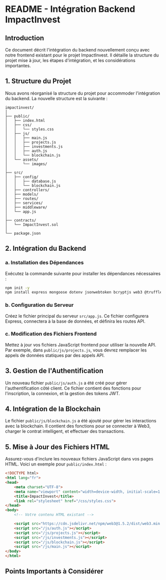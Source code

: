 # README - Intégration Backend ImpactInvest

## Introduction

Ce document décrit l'intégration du backend nouvellement conçu avec notre frontend existant pour le projet ImpactInvest. Il détaille la structure du projet mise à jour, les étapes d'intégration, et les considérations importantes.

## 1. Structure du Projet

Nous avons réorganisé la structure du projet pour accommoder l'intégration du backend. La nouvelle structure est la suivante :

```
impactinvest/
│
├── public/
│   ├── index.html
│   ├── css/
│   │   └── styles.css
│   ├── js/
│   │   ├── main.js
│   │   ├── projects.js
│   │   ├── investments.js
│   │   ├── auth.js
│   │   └── blockchain.js
│   └── assets/
│       └── images/
│
├── src/
│   ├── config/
│   │   ├── database.js
│   │   └── blockchain.js
│   ├── controllers/
│   ├── models/
│   ├── routes/
│   ├── services/
│   ├── middleware/
│   └── app.js
│
├── contracts/
│   └── ImpactInvest.sol
│
└── package.json
```

## 2. Intégration du Backend

### a. Installation des Dépendances

Exécutez la commande suivante pour installer les dépendances nécessaires :

```bash
npm init -y
npm install express mongoose dotenv jsonwebtoken bcryptjs web3 @truffle/contract
```

### b. Configuration du Serveur

Créez le fichier principal du serveur `src/app.js`. Ce fichier configurera Express, connectera à la base de données, et définira les routes API.

### c. Modification des Fichiers Frontend

Mettez à jour vos fichiers JavaScript frontend pour utiliser la nouvelle API. Par exemple, dans `public/js/projects.js`, vous devrez remplacer les appels de données statiques par des appels API.

## 3. Gestion de l'Authentification

Un nouveau fichier `public/js/auth.js` a été créé pour gérer l'authentification côté client. Ce fichier contient des fonctions pour l'inscription, la connexion, et la gestion des tokens JWT.

## 4. Intégration de la Blockchain

Le fichier `public/js/blockchain.js` a été ajouté pour gérer les interactions avec la blockchain. Il contient des fonctions pour se connecter à Web3, charger le contrat intelligent, et effectuer des transactions.

## 5. Mise à Jour des Fichiers HTML

Assurez-vous d'inclure les nouveaux fichiers JavaScript dans vos pages HTML. Voici un exemple pour `public/index.html` :

```html
<!DOCTYPE html>
<html lang="fr">
<head>
    <meta charset="UTF-8">
    <meta name="viewport" content="width=device-width, initial-scale=1.0">
    <title>ImpactInvest</title>
    <link rel="stylesheet" href="/css/styles.css">
</head>
<body>
    <!-- Votre contenu HTML existant -->

    <script src="https://cdn.jsdelivr.net/npm/web3@1.5.2/dist/web3.min.js"></script>
    <script src="/js/auth.js"></script>
    <script src="/js/projects.js"></script>
    <script src="/js/investments.js"></script>
    <script src="/js/blockchain.js"></script>
    <script src="/js/main.js"></script>
</body>
</html>
```

## Points Importants à Considérer

